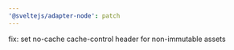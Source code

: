 ```yaml
---
'@sveltejs/adapter-node': patch
---
```


fix: set no-cache cache-control header for non-immutable assets
